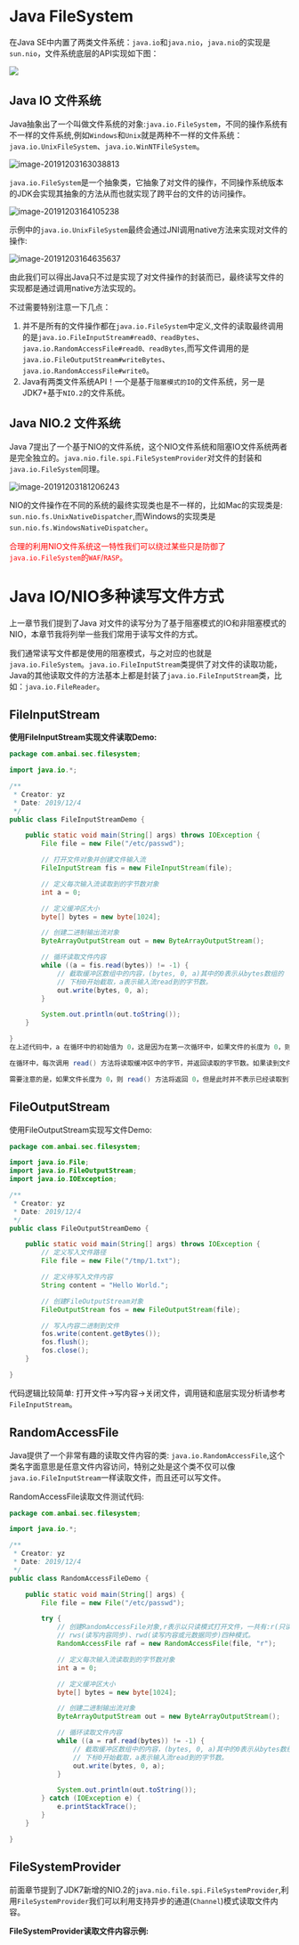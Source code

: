 # Java FileSystem

在Java SE中内置了两类文件系统：`java.io`和`java.nio`，`java.nio`的实现是`sun.nio`，文件系统底层的API实现如下图：

![](https://oss.javasec.org/images/image-20201113121413510.png)

## Java IO 文件系统

Java抽象出了一个叫做文件系统的对象:`java.io.FileSystem`，不同的操作系统有不一样的文件系统,例如`Windows`和`Unix`就是两种不一样的文件系统： `java.io.UnixFileSystem`、`java.io.WinNTFileSystem`。

![image-20191203163038813](https://oss.javasec.org/images/image-20191203163038813.png)

`java.io.FileSystem`是一个抽象类，它抽象了对文件的操作，不同操作系统版本的JDK会实现其抽象的方法从而也就实现了跨平台的文件的访问操作。

![image-20191203164105238](https://oss.javasec.org/images/image-20191203164105238.png)

示例中的`java.io.UnixFileSystem`最终会通过JNI调用native方法来实现对文件的操作:

![image-20191203164635637](https://oss.javasec.org/images/image-20191203164635637.png)

由此我们可以得出Java只不过是实现了对文件操作的封装而已，最终读写文件的实现都是通过调用native方法实现的。

不过需要特别注意一下几点：

1. 并不是所有的文件操作都在`java.io.FileSystem`中定义,文件的读取最终调用的是`java.io.FileInputStream#read0、readBytes`、`java.io.RandomAccessFile#read0、readBytes`,而写文件调用的是`java.io.FileOutputStream#writeBytes`、`java.io.RandomAccessFile#write0`。
2. Java有两类文件系统API！一个是基于`阻塞模式的IO`的文件系统，另一是JDK7+基于`NIO.2`的文件系统。

## Java NIO.2 文件系统

Java 7提出了一个基于NIO的文件系统，这个NIO文件系统和阻塞IO文件系统两者是完全独立的。`java.nio.file.spi.FileSystemProvider`对文件的封装和`java.io.FileSystem`同理。

![image-20191203181206243](https://oss.javasec.org/images/image-20191203181206243.png)

NIO的文件操作在不同的系统的最终实现类也是不一样的，比如Mac的实现类是: `sun.nio.fs.UnixNativeDispatcher`,而Windows的实现类是`sun.nio.fs.WindowsNativeDispatcher`。

<font color="red">合理的利用NIO文件系统这一特性我们可以绕过某些只是防御了`java.io.FileSystem`的`WAF`/`RASP`。</font>



# Java IO/NIO多种读写文件方式

上一章节我们提到了Java 对文件的读写分为了基于阻塞模式的IO和非阻塞模式的NIO，本章节我将列举一些我们常用于读写文件的方式。

我们通常读写文件都是使用的阻塞模式，与之对应的也就是`java.io.FileSystem`。`java.io.FileInputStream`类提供了对文件的读取功能，Java的其他读取文件的方法基本上都是封装了`java.io.FileInputStream`类，比如：`java.io.FileReader`。

## FileInputStream

**使用FileInputStream实现文件读取Demo:**

```java
package com.anbai.sec.filesystem;

import java.io.*;

/**
 * Creator: yz
 * Date: 2019/12/4
 */
public class FileInputStreamDemo {

    public static void main(String[] args) throws IOException {
        File file = new File("/etc/passwd");

        // 打开文件对象并创建文件输入流
        FileInputStream fis = new FileInputStream(file);

        // 定义每次输入流读取到的字节数对象
        int a = 0;

        // 定义缓冲区大小
        byte[] bytes = new byte[1024];

        // 创建二进制输出流对象
        ByteArrayOutputStream out = new ByteArrayOutputStream();

        // 循环读取文件内容
        while ((a = fis.read(bytes)) != -1) {
            // 截取缓冲区数组中的内容，(bytes, 0, a)其中的0表示从bytes数组的
            // 下标0开始截取，a表示输入流read到的字节数。
            out.write(bytes, 0, a);
        }

        System.out.println(out.toString());
    }

}
在上述代码中，a 在循环中的初始值为 0，这是因为在第一次循环中，如果文件的长度为 0，则 read() 方法将返回 0，而不是 -1。因此，为了正确处理这种情况，a 的初始值应该为 0。

在循环中，每次调用 read() 方法将读取缓冲区中的字节，并返回读取的字节数。如果读到文件末尾，则返回 -1。因此，循环条件中的 (a = fis.read(bytes)) != -1 表示只要读取到的字节数不为 -1，就继续循环读取文件内容。

需要注意的是，如果文件长度为 0，则 read() 方法将返回 0，但是此时并不表示已经读取到了文件末尾。因此，在循环中需要使用 a 的值来判断是否已经读取到了文件末尾。如果 a 的值为 0，则说明已经读取到了文件末尾，可以退出循环。
```

## FileOutputStream

使用FileOutputStream实现写文件Demo:

```java
package com.anbai.sec.filesystem;

import java.io.File;
import java.io.FileOutputStream;
import java.io.IOException;

/**
 * Creator: yz
 * Date: 2019/12/4
 */
public class FileOutputStreamDemo {

    public static void main(String[] args) throws IOException {
        // 定义写入文件路径
        File file = new File("/tmp/1.txt");

        // 定义待写入文件内容
        String content = "Hello World.";

        // 创建FileOutputStream对象
        FileOutputStream fos = new FileOutputStream(file);

        // 写入内容二进制到文件
        fos.write(content.getBytes());
        fos.flush();
        fos.close();
    }

}

```

代码逻辑比较简单: 打开文件->写内容->关闭文件，调用链和底层实现分析请参考`FileInputStream`。

## RandomAccessFile

Java提供了一个非常有趣的读取文件内容的类: `java.io.RandomAccessFile`,这个类名字面意思是任意文件内容访问，特别之处是这个类不仅可以像`java.io.FileInputStream`一样读取文件，而且还可以写文件。

RandomAccessFile读取文件测试代码:

```java
package com.anbai.sec.filesystem;

import java.io.*;

/**
 * Creator: yz
 * Date: 2019/12/4
 */
public class RandomAccessFileDemo {

    public static void main(String[] args) {
        File file = new File("/etc/passwd");

        try {
            // 创建RandomAccessFile对象,r表示以只读模式打开文件，一共有:r(只读)、rw(读写)、
            // rws(读写内容同步)、rwd(读写内容或元数据同步)四种模式。
            RandomAccessFile raf = new RandomAccessFile(file, "r");

            // 定义每次输入流读取到的字节数对象
            int a = 0;

            // 定义缓冲区大小
            byte[] bytes = new byte[1024];

            // 创建二进制输出流对象
            ByteArrayOutputStream out = new ByteArrayOutputStream();

            // 循环读取文件内容
            while ((a = raf.read(bytes)) != -1) {
                // 截取缓冲区数组中的内容，(bytes, 0, a)其中的0表示从bytes数组的
                // 下标0开始截取，a表示输入流read到的字节数。
                out.write(bytes, 0, a);
            }

            System.out.println(out.toString());
        } catch (IOException e) {
            e.printStackTrace();
        }
    }

}
```

## FileSystemProvider

前面章节提到了JDK7新增的NIO.2的`java.nio.file.spi.FileSystemProvider`,利用`FileSystemProvider`我们可以利用支持异步的通道(`Channel`)模式读取文件内容。

**FileSystemProvider读取文件内容示例:**

```

```

